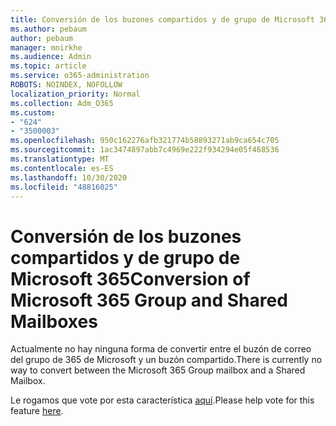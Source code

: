 ```yaml
---
title: Conversión de los buzones compartidos y de grupo de Microsoft 365
ms.author: pebaum
author: pebaum
manager: mnirkhe
ms.audience: Admin
ms.topic: article
ms.service: o365-administration
ROBOTS: NOINDEX, NOFOLLOW
localization_priority: Normal
ms.collection: Adm_O365
ms.custom:
- "624"
- "3500003"
ms.openlocfilehash: 950c162276afb321774b58893271ab9ca654c705
ms.sourcegitcommit: 1ac3474897abb7c4969e222f934294e05f468536
ms.translationtype: MT
ms.contentlocale: es-ES
ms.lasthandoff: 10/30/2020
ms.locfileid: "48816025"
---
```

# <a name="conversion-of-microsoft-365-group-and-shared-mailboxes"></a><span data-ttu-id="3714a-102">Conversión de los buzones compartidos y de grupo de Microsoft 365</span><span class="sxs-lookup"><span data-stu-id="3714a-102">Conversion of Microsoft 365 Group and Shared Mailboxes</span></span>

<span data-ttu-id="3714a-103">Actualmente no hay ninguna forma de convertir entre el buzón de correo del grupo de 365 de Microsoft y un buzón compartido.</span><span class="sxs-lookup"><span data-stu-id="3714a-103">There is currently no way to convert between the Microsoft 365 Group mailbox and a Shared Mailbox.</span></span>

<span data-ttu-id="3714a-104">Le rogamos que vote por esta característica [aquí](https://aka.ms/M365GroupToShared).</span><span class="sxs-lookup"><span data-stu-id="3714a-104">Please help vote for this feature [here](https://aka.ms/M365GroupToShared).</span></span>
